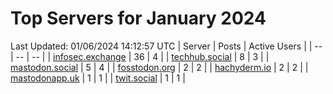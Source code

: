 # Top Servers for January 2024
Last Updated: 01/06/2024 14:12:57 UTC
| Server | Posts | Active Users |
| -- | -- | -- |
| [infosec.exchange](https://infosec.exchange/tags/PowerShell) | 36 | 4 |
| [techhub.social](https://techhub.social/tags/PowerShell) | 8 | 3 |
| [mastodon.social](https://mastodon.social/tags/PowerShell) | 5 | 4 |
| [fosstodon.org](https://fosstodon.org/tags/PowerShell) | 2 | 2 |
| [hachyderm.io](https://hachyderm.io/tags/PowerShell) | 2 | 2 |
| [mastodonapp.uk](https://mastodonapp.uk/tags/PowerShell) | 1 | 1 |
| [twit.social](https://twit.social/tags/PowerShell) | 1 | 1 |

